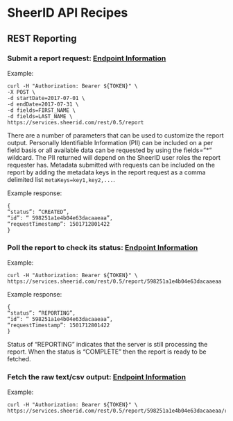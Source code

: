 # SheerID API Recipes
## REST Reporting

### Submit a report request: [Endpoint Information](http://developer.sheerid.com/docs/report/requestReport.html)

Example:

```
curl -H "Authorization: Bearer ${TOKEN}" \
-X POST \
-d startDate=2017-07-01 \
-d endDate=2017-07-31 \
-d fields=FIRST_NAME \
-d fields=LAST_NAME \
https://services.sheerid.com/rest/0.5/report
```

There are a number of parameters that can be used to customize the report output. Personally Identifiable Information (PII) can be included on a per field basis or all available data can be requested by using the fields=”*” wildcard. The PII returned will depend on the SheerID user roles the report requester has. Metadata submitted with requests can be included on the report by adding the metadata keys in the report request as a comma delimited list
`metaKeys=key1,key2,...`.

Example response:

```
{
“status”: “CREATED”,
“id”: “ 598251a1e4b04e63dacaaeaa”,
“requestTimestamp”: 1501712801422
}
```

### Poll the report to check its status: [Endpoint Information](http://developer.sheerid.com/docs/report/retrieveReport.html)

Example:

```
curl -H "Authorization: Bearer ${TOKEN}" \
https://services.sheerid.com/rest/0.5/report/598251a1e4b04e63dacaaeaa
```

Example response:

```
{
“status”: “REPORTING”,
“id”: “ 598251a1e4b04e63dacaaeaa”,
“requestTimestamp”: 1501712801422
}
```
Status of “REPORTING” indicates that the server is still processing the report.
When the status is “COMPLETE” then the report is ready to be fetched.

### Fetch the raw text/csv output: [Endpoint Information](http://developer.sheerid.com/docs/report/getReportData.html)

Example:

```
curl -H "Authorization: Bearer ${TOKEN}" \
https://services.sheerid.com/rest/0.5/report/598251a1e4b04e63dacaaeaa/raw
```


